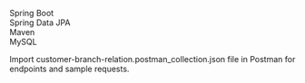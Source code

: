 Spring Boot  
Spring Data JPA  
Maven  
MySQL  

Import customer-branch-relation.postman_collection.json file in Postman for endpoints and sample requests.

